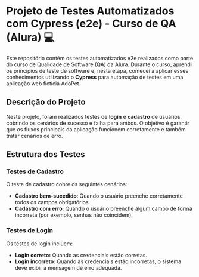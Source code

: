 # Projeto de Testes Automatizados com Cypress (e2e) - Curso de QA (Alura) 💻

Este repositório contém os testes automatizados e2e realizados como parte do curso de Qualidade de Software (QA) da Alura. Durante o curso, aprendi os princípios de teste de software e, nesta etapa, comecei a aplicar esses conhecimentos utilizando o **Cypress** para automação de testes em uma aplicação web fictícia AdoPet.

## Descrição do Projeto

Neste projeto, foram realizados testes de **login** e **cadastro** de usuários, cobrindo os cenários de sucesso e falha para ambos. O objetivo é garantir que os fluxos principais da aplicação funcionem corretamente e também tratar cenários de erro.

## Estrutura dos Testes

### Testes de Cadastro

O teste de cadastro cobre os seguintes cenários:

- **Cadastro bem-sucedido**: Quando o usuário preenche corretamente todos os campos obrigatórios.
- **Cadastro com erro**: Quando o usuário preenche algum campo de forma incorreta (por exemplo, senhas não coincidem).

### Testes de Login

Os testes de login incluem:

- **Login correto:** Quando as credenciais estão corretas.
- **Login incorreto:** Quando as credenciais estão incorretas, o sistema deve exibir a mensagem de erro adequada.
